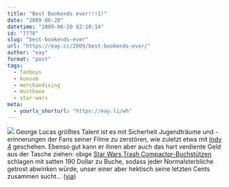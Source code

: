 ```yaml
---
title: "Best Bookends ever!!!1!"
date: "2009-06-20"
datetime: "2009-06-20 02:10:14"
id: "7770"
slug: "best-bookends-ever"
url: "https://eay.cc/2009/best-bookends-ever/"
author: "eay"
format: "post"
tags:
  - fanboys
  - konsum
  - merchandising
  - musthave
  - star-wars
meta:
  - yourls_shorturl: "https://eay.li/wh"
---
```


![](https://eay.cc/uploads/2009/starwarsbookends.jpg) George Lucas größtes Talent ist es mit Sicherheit Jugendträume und -erinnerungen der Fans seiner Filme zu zerstören, wie zuletzt etwa mit [Indy 4](//eay.cc/2008/indy-und-et/) geschehen. Ebenso gut kann er ihnen aber auch das hart verdiente Geld aus der Tasche ziehen: obige [Star Wars Trash Compactor-Buchstützen](http://shop.starwars.com/catalog/product.xml?topcatID=1300264;product_id=1313254) schlagen mit satten 190 Dollar zu Buche, sodass jeder Normalsterbliche getrost abwinken würde, unser einer aber hektisch seine letzten Cents zusammen sucht... ([via](http://www.nerdcore.de/wp/2009/06/19/star-wars-mullpress-buchstutzen/))

